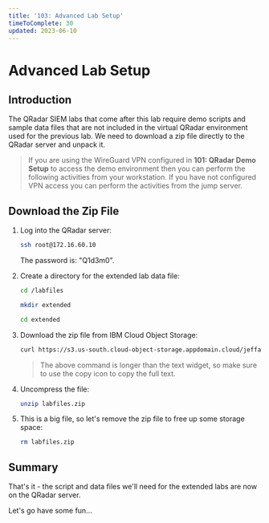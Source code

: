 ```yaml
---
title: '103: Advanced Lab Setup'
timeToComplete: 30
updated: 2023-06-10
---
```


# Advanced Lab Setup

## Introduction

The QRadar SIEM labs that come after this lab require demo scripts and sample data files that are not included in the virtual QRadar environment used for the previous lab. We need to download a zip file directly to the QRadar server and unpack it.

> If you are using the WireGuard VPN configured in **101: QRadar Demo Setup** to access the demo environment then you can perform the following activities from your workstation. If you have not configured VPN access you can perform the activities from the jump server.

## Download the Zip File

1. Log into the QRadar server:

    ```bash
    ssh root@172.16.60.10
    ```

    The password is: "Q1d3m0".

1. Create a directory for the extended lab data file:
   
    ```bash
    cd /labfiles
    ```
    ```bash
    mkdir extended
    ```
    ```bash
    cd extended
    ```

1. Download the zip file from IBM Cloud Object Storage: 
   
    ```bash
    curl https://s3.us-south.cloud-object-storage.appdomain.cloud/jeffa-qradar-siem-labfiles/labfiles.zip -o labfiles.zip
    ```

    > The above command is longer than the text widget, so make sure to use the copy icon to copy the full text.

1. Uncompress the file:
   
    ```bash
    unzip labfiles.zip
    ```

1. This is a big file, so let's remove the zip file to free up some storage space:
   
    ```bash
    rm labfiles.zip
    ```

## Summary
That's it - the script and data files we'll need for the extended labs are now on the QRadar server.

Let's go have some fun...

